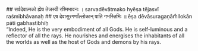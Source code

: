 <section>
<section data-markdown>
## सर्वदेवात्मको ह्येष तेजस्वी रश्मिभावनः ।
sarvadēvātmako hyēṣa tējasvī raśmibhāvanaḥ
## एष देवासुरगणाँल्लोकान् पाति गभस्तिभिः ॥
ēṣa dēvāsuragaṇām̐llokān pāti gabhastibhiḥ
</section>
<section data-markdown>
“Indeed, He is the very embodiment of all Gods. He is self-luminous and a reflector of all the rays.
He nourishes and energises the inhabitants of all the worlds as well as the host of Gods and demons by his rays.
</section>
</section>
